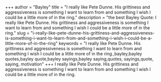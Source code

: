 +++
author = "Bayley"
title = "I really like Pete Dunne. His grittiness and aggressiveness is something I want to learn from and something I wish I could be a little more of in the ring."
description = "the best Bayley Quote: I really like Pete Dunne. His grittiness and aggressiveness is something I want to learn from and something I wish I could be a little more of in the ring."
slug = "i-really-like-pete-dunne-his-grittiness-and-aggressiveness-is-something-i-want-to-learn-from-and-something-i-wish-i-could-be-a-little-more-of-in-the-ring"
keywords = "I really like Pete Dunne. His grittiness and aggressiveness is something I want to learn from and something I wish I could be a little more of in the ring.,bayley,bayley quotes,bayley quote,bayley sayings,bayley saying,quotes, sayings,quote, saying, motivation"
+++
I really like Pete Dunne. His grittiness and aggressiveness is something I want to learn from and something I wish I could be a little more of in the ring.
